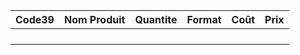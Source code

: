 | Code39      | Nom Produit | Quantite | Format | Coût | Prix |
| ------ | ----------- | -------- | ------ | ---- | ---- |
|              |                        |                  |              |          |          |
|              |                        |                  |              |          |          |
|              |                        |                  |              |          |          |
|              |                        |                  |              |          |          |


